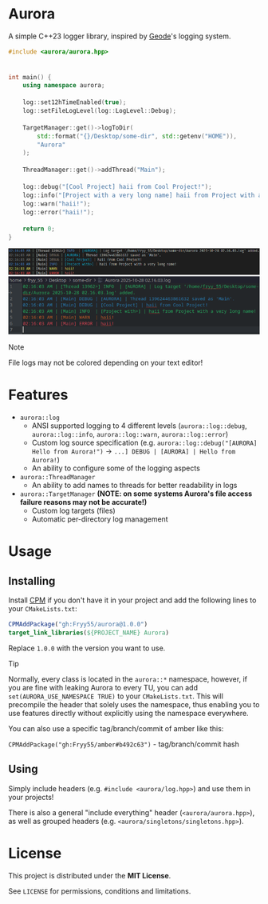 # Aurora

A simple C++23 logger library, inspired by [Geode](https://github.com/geode-sdk/geode)'s logging system.

```c++
#include <aurora/aurora.hpp>


int main() {
	using namespace aurora;

	log::set12hTimeEnabled(true);
	log::setFileLogLevel(log::LogLevel::Debug);

	TargetManager::get()->logToDir(
		std::format("{}/Desktop/some-dir", std::getenv("HOME")),
		"Aurora"
	);

	ThreadManager::get()->addThread("Main");

	log::debug("[Cool Project] haii from Cool Project!");
	log::info("[Project with a very long name] haii from Project with a very long name!");
	log::warn("haii!");
	log::error("haii!");

	return 0;
}
```
![Console Preview](.github/images/console-preview.png)
![File Preview](.github/images/file-preview.png)
> [!NOTE]
> File logs may not be colored depending on your text editor!

# Features
- `aurora::log`
	- ANSI supported logging to 4 different levels (`aurora::log::debug`, `aurora::log::info`, `aurora::log::warn`, `aurora::log::error`)
	- Custom log source specification (e.g. `aurora::log::debug("[AURORA] Hello from Aurora!")` -> `...] DEBUG | [AURORA] | Hello from Aurora!`)
	- An ability to configure some of the logging aspects
- `aurora::ThreadManager`
	- An ability to add names to threads for better readability in logs
- `aurora::TargetManager` **(NOTE: on some systems Aurora's file access failure reasons may not be accurate!)**
	- Custom log targets (files)
	- Automatic per-directory log management

# Usage
## Installing
Install [CPM](https://github.com/cpm-cmake/CPM.cmake) if you don't have it in your project and add the following lines to your `CMakeLists.txt`:

```cmake
CPMAddPackage("gh:Fryy55/aurora@1.0.0")
target_link_libraries(${PROJECT_NAME} Aurora)
```
Replace `1.0.0` with the version you want to use.

> [!TIP]
> Normally, every class is located in the `aurora::*` namespace, however, if you are fine with leaking Aurora to every TU, you can add `set(AURORA_USE_NAMESPACE TRUE)` to your `CMakeLists.txt`. This will precompile the header that solely uses the namespace, thus enabling you to use features directly without explicitly using the namespace everywhere.

You can also use a specific tag/branch/commit of amber like this:

`CPMAddPackage("gh:Fryy55/amber#b492c63")` - tag/branch/commit hash

## Using
Simply include headers (e.g. `#include <aurora/log.hpp>`) and use them in your projects!

There is also a general "include everything" header (`<aurora/aurora.hpp>`), as well as grouped headers (e.g. `<aurora/singletons/singletons.hpp>`).

# License
This project is distributed under the **MIT License**.

See `LICENSE` for permissions, conditions and limitations.
